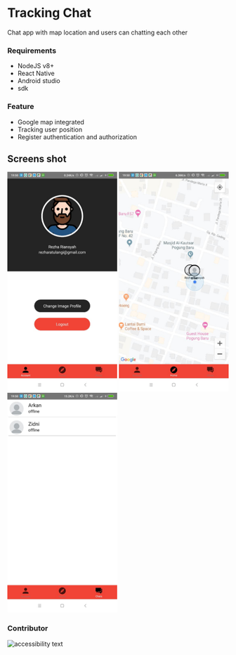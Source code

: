 # Tracking Chat
Chat app with map location and users can chatting each other

### Requirements
- NodeJS v8+
- React Native
- Android studio
- sdk

### Feature
- Google map integrated
- Tracking user position
- Register authentication and authorization

## Screens shot
<p align="left">
  <img src="https://raw.githubusercontent.com/rezhariansyah/Tracking-Chat-Using-React-Native/master/src/assets/images/IMG-20190822-WA0015.jpg" width="250" alt="accessibility text">
  <img src="https://raw.githubusercontent.com/rezhariansyah/Tracking-Chat-Using-React-Native/master/src/assets/images/IMG-20190822-WA0016.jpg" width="250" alt="accessibility text">
  <img src="https://raw.githubusercontent.com/rezhariansyah/Tracking-Chat-Using-React-Native/master/src/assets/images/IMG-20190822-WA0017.jpg" width="250" alt="accessibility text">
</p>
  

### Contributor
<p align="left">
  <img src="https://avatars0.githubusercontent.com/u/42859545?s=460&v=4" width="100" alt="accessibility text">
